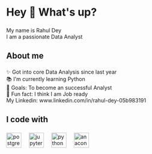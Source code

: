 <h1 align="left">Hey 👋 What's up?</h1>

###

<p align="left">My name is Rahul Dey<br>I am a passionate Data Analyst</p>

###

<h2 align="left">About me</h2>

###

<p align="left">✨ Got into core Data Analysis since last year<br>📚 I'm currently learning Python<br>🎯 Goals: To become an successful Analyst<br>🎲 Fun fact: I think I am Job ready<br>My Linkedin: www.linkedin.com/in/rahul-dey-05b983191</p>

###

<h2 align="left">I code with</h2>

###

<div align="left">
  <img src="https://cdn.jsdelivr.net/gh/devicons/devicon/icons/postgresql/postgresql-original.svg" height="40" alt="postgresql logo"  />
  <img width="12" />
  <img src="https://cdn.jsdelivr.net/gh/devicons/devicon/icons/jupyter/jupyter-original.svg" height="40" alt="jupyter logo"  />
  <img width="12" />
  <img src="https://cdn.jsdelivr.net/gh/devicons/devicon/icons/python/python-original.svg" height="40" alt="python logo"  />
  <img width="12" />
  <img src="https://cdn.simpleicons.org/anaconda/44A833" height="40" alt="anaconda logo"  />
</div>

###
